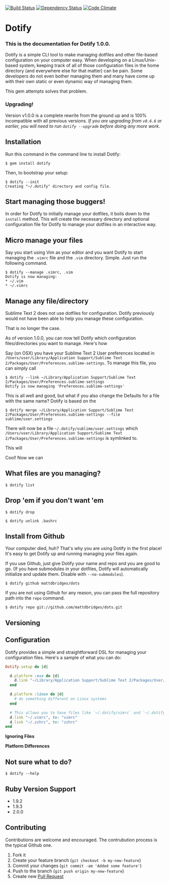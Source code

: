 [![Build Status](https://secure.travis-ci.org/mattdbridges/dotify.png)](http://travis-ci.org/mattdbridges/dotify)
[![Dependency Status](https://gemnasium.com/mattdbridges/dotify.png?travis)](https://gemnasium.com/mattdbridges/dotify)
[![Code Climate](https://codeclimate.com/github/mattdbridges/dotify.png)](https://codeclimate.com/github/mattdbridges/dotify)

# Dotify

### **This is the documentation for Dotify 1.0.0.**

Dotify is a simple CLI tool to make managing dotfiles and other file-based configuration on your computer easy. When developing on a Linux/Unix-based system, keeping track of all of those configuration files in the home directory (and everywhere else for that matter) can be pain. Some developers do not even bother managing them and many have come up with their own static or even dynamic way of managing them.

This gem attempts solves that problem.

### Upgrading!

Version v1.0.0 is a complete rewrite from the ground up and is 100% incompatible with all previous versions. *If you are upgrading from `v0.6.6` or earlier, you will need to run `dotify --upgrade` before doing any more work.*

## Installation

Run this command in the command line to install Dotify:

    $ gem install dotify

Then, to bootstrap your setup:

    $ dotify --init
    Creating "~/.dotify" directory and config file.

## Start managing those buggers!

In order for Dotify to initially manage your dotfiles, it boils down to the `install` method. This will create the necessary directory and optional configuration file for Dotify to manage your dotfiles in an interactive way.

## Micro manage your files

Say you start using Vim as your editor and you want Dotify to start managing the `.vimrc` file and the `.vim` directory. Simple. Just run the following command.

    $ dotify --manage .vimrc, .vim
    Dotify is now managing:
    * ~/.vim
    * ~/.vimrc

## Manage any file/directory

Sublime Text 2 does not use dotfiles for configuration. Dotify previously would not have been able to help you manage these configuration.

That is no longer the case.

As of version 1.0.0, you can now tell Dotify which configuration files/directories you want to manage. Here's how

Say (on OSX) you have your Sublime Text 2 User preferences located in `/Users/user/Library/Application Support/Sublime Text 2/Packages/User/Preferences.sublime-settings`. To manage this file, you can simply call

    $ dotify --link ~/Library/Application Support/Sublime Text 2/Packages/User/Preferences.sublime-settings
    Dotify is now managing 'Preferences.sublime-settings'

This is all well and good, but what if you also change the Defaults for a file with the same name? Dotify is based on the

    $ dotify merge ~/Library/Application Support/Sublime Text 2/Packages/User/Preferences.sublime-settings --file sublime/user.settings

There will now be a file `~/.dotify/sublime/user.settings` which `/Users/user/Library/Application Support/Sublime Text 2/Packages/User/Preferences.sublime-settings` is symlinked to.

This will

Cool! Now we can

## What files are you managing?

    $ dotify list

## Drop 'em if you don't want 'em

    $ dotify drop

    $ dotify unlink .bashrc

## Install from Github

Your computer died, huh? That's why you are using Dotify in the first place! It's easy to get Dotify up and running managing your files again.

If you use Github, just give Dotify your name and repo and you are good to go. (If you have submodules in your dotfiles, Dotify will automatically initialize and update them. Disable with `--no-submodules`).

    $ dotify github mattdbridges/dots

If you are not using Github for any reason, you can pass the full repository path into the `repo` command.

    $ dotify repo git://github.com/mattdbridges/dots.git

## Versioning

## Configuration

Dotify provides a simple and straightforward DSL for managing your configuration files. Here's a sample of what you can do:

```ruby
Dotify.setup do |d|

  d.platform :osx do |d|
    d.link "~/Library/Application Support/Sublime Text 2/Packages/User/Preferences.sublime-settings", to "sublime/user.preferences"
  end

  d.platform :linux do |d|
    # do something different on Linux systems
  end

  # This allows you to have files like `~/.dotify/vimrc` and `~/.dotify/zshrc` as your links
  d.link "~/.vimrc", to: "vimrc"
  d.link "~/.zshrc", to: "zshrc"
end
```

**Ignoring Files**

**Platform Differences**

## Not sure what to do?

    $ dotify --help

## Ruby Version Support

* 1.9.2
* 1.9.3
* 2.0.0

## Contributing

Contributions are welcome and encouraged. The contrubution process is the typical Github one.

1. Fork it
2. Create your feature branch (`git checkout -b my-new-feature`)
3. Commit your changes (`git commit -am 'Added some feature'`)
4. Push to the branch (`git push origin my-new-feature`)
5. Create new [Pull Request](https://github.com/mattdbridges/dotify/pull/new/master)
